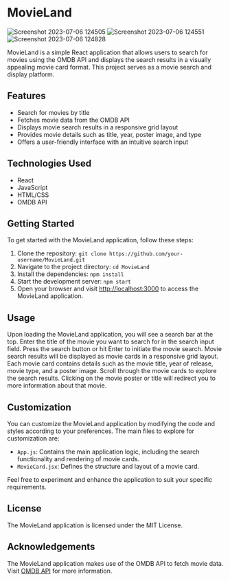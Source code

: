 # MovieLand

![Screenshot 2023-07-06 124505](https://github.com/Reyti/movieland/assets/89228879/664233cd-3f5a-4f38-b403-7a5c0a3d4be8)
![Screenshot 2023-07-06 124551](https://github.com/Reyti/movieland/assets/89228879/c9abde47-0da3-45f4-a25f-514c1924bb8c)![Screenshot 2023-07-06 124828](https://github.com/Reyti/movieland/assets/89228879/24427c8b-fc4f-4fef-8074-befe5c74f98f)



MovieLand is a simple React application that allows users to search for movies using the OMDB API and displays the search results in a visually appealing movie card format. This project serves as a movie search and display platform.

## Features

- Search for movies by title
- Fetches movie data from the OMDB API
- Displays movie search results in a responsive grid layout
- Provides movie details such as title, year, poster image, and type
- Offers a user-friendly interface with an intuitive search input

## Technologies Used

- React
- JavaScript
- HTML/CSS
- OMDB API

## Getting Started

To get started with the MovieLand application, follow these steps:

1. Clone the repository: `git clone https://github.com/your-username/MovieLand.git`
2. Navigate to the project directory: `cd MovieLand`
3. Install the dependencies: `npm install`
4. Start the development server: `npm start`
5. Open your browser and visit [http://localhost:3000](http://localhost:3000) to access the MovieLand application.

## Usage

Upon loading the MovieLand application, you will see a search bar at the top.
Enter the title of the movie you want to search for in the search input field.
Press the search button or hit Enter to initiate the movie search.
Movie search results will be displayed as movie cards in a responsive grid layout.
Each movie card contains details such as the movie title, year of release, movie type, and a poster image.
Scroll through the movie cards to explore the search results.
Clicking on the movie poster or title will redirect you to more information about that movie.

## Customization

You can customize the MovieLand application by modifying the code and styles according to your preferences. The main files to explore for customization are:

- `App.js`: Contains the main application logic, including the search functionality and rendering of movie cards.
- `MovieCard.jsx`: Defines the structure and layout of a movie card.

Feel free to experiment and enhance the application to suit your specific requirements.

## License

The MovieLand application is licensed under the MIT License.

## Acknowledgements

The MovieLand application makes use of the OMDB API to fetch movie data. Visit [OMDB API](https://www.omdbapi.com/) for more information.
